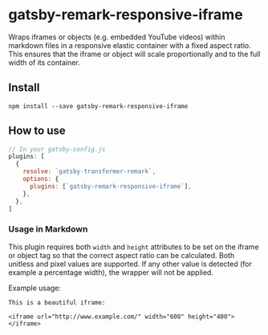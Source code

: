 # gatsby-remark-responsive-iframe

Wraps iframes or objects (e.g. embedded YouTube videos) within markdown files in
a responsive elastic container with a fixed aspect ratio. This ensures that the
iframe or object will scale proportionally and to the full width of its
container.

## Install

`npm install --save gatsby-remark-responsive-iframe`

## How to use

```javascript
// In your gatsby-config.js
plugins: [
  {
    resolve: `gatsby-transformer-remark`,
    options: {
      plugins: [`gatsby-remark-responsive-iframe`],
    },
  },
]
```

### Usage in Markdown

This plugin requires both `width` and `height` attributes to be set on the
iframe or object tag so that the correct aspect ratio can be calculated. Both
unitless and pixel values are supported. If any other value is detected (for
example a percentage width), the wrapper will not be applied.

Example usage:

    This is a beautiful iframe:
    
    <iframe url="http://www.example.com/" width="600" height="400"></iframe>
